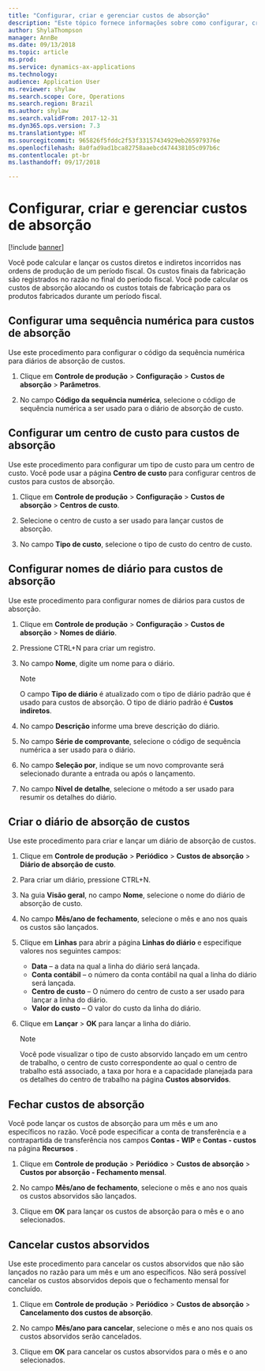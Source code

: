 ```yaml
---
title: "Configurar, criar e gerenciar custos de absorção"
description: "Este tópico fornece informações sobre como configurar, criar e gerenciar custos de absorção para o Brasil."
author: ShylaThompson
manager: AnnBe
ms.date: 09/13/2018
ms.topic: article
ms.prod: 
ms.service: dynamics-ax-applications
ms.technology: 
audience: Application User
ms.reviewer: shylaw
ms.search.scope: Core, Operations
ms.search.region: Brazil
ms.author: shylaw
ms.search.validFrom: 2017-12-31
ms.dyn365.ops.version: 7.3
ms.translationtype: HT
ms.sourcegitcommit: 965826f5fddc2f53f33157434929eb265979376e
ms.openlocfilehash: 8a0fad9ad1bca82758aaebcd474438105c097b6c
ms.contentlocale: pt-br
ms.lasthandoff: 09/17/2018

---
```


# <a name="set-up-create-and-manage-absorption-costs"></a>Configurar, criar e gerenciar custos de absorção 

[!include [banner](../includes/banner.md)]

Você pode calcular e lançar os custos diretos e indiretos incorridos nas ordens de produção de um período fiscal. Os custos finais da fabricação são registrados no razão no final do período fiscal. Você pode calcular os custos de absorção alocando os custos totais de fabricação para os produtos fabricados durante um período fiscal.

## <a name="set-up-a-number-sequence-for-absorption-costs"></a>Configurar uma sequência numérica para custos de absorção

Use este procedimento para configurar o código da sequência numérica para diários de absorção de custos.

1.  Clique em **Controle de produção** \> **Configuração** \> **Custos de absorção** \> **Parâmetros**.

2.  No campo **Código da sequência numérica**, selecione o código de sequência numérica a ser usado para o diário de absorção de custo.

## <a name="set-up-a-cost-center-for-absorption-costs"></a>Configurar um centro de custo para custos de absorção

Use este procedimento para configurar um tipo de custo para um centro de custo. Você pode usar a página **Centro de custo** para configurar centros de custos para custos de absorção. 

1.  Clique em **Controle de produção** \> **Configuração** \> **Custos de absorção** \> **Centros de custo**.

2.  Selecione o centro de custo a ser usado para lançar custos de absorção.

3.  No campo **Tipo de custo**, selecione o tipo de custo do centro de custo.

## <a name="set-up-journal-names-for-absorption-costs"></a>Configurar nomes de diário para custos de absorção

Use este procedimento para configurar nomes de diários para custos de absorção.

1.  Clique em **Controle de produção** \> **Configuração** \> **Custos de absorção** \> **Nomes de diário**.

2.  Pressione CTRL+N para criar um registro.

3.  No campo **Nome**, digite um nome para o diário.  

    > [!NOTE]
    > O campo <STRONG>Tipo de diário</STRONG> é atualizado com o tipo de diário padrão que é usado para custos de absorção. O tipo de diário padrão é <STRONG>Custos indiretos</STRONG>.

4.  No campo **Descrição** informe uma breve descrição do diário.

5.  No campo **Série de comprovante**, selecione o código de sequência numérica a ser usado para o diário.

6.  No campo **Seleção por**, indique se um novo comprovante será selecionado durante a entrada ou após o lançamento.

7.  No campo **Nível de detalhe**, selecione o método a ser usado para resumir os detalhes do diário.

## <a name="create-the-cost-absorption-journal"></a>Criar o diário de absorção de custos

Use este procedimento para criar e lançar um diário de absorção de custos.

1.  Clique em **Controle de produção** \> **Periódico** \> **Custos de absorção** \> **Diário de absorção de custo**.

2.  Para criar um diário, pressione CTRL+N.

3.  Na guia **Visão geral**, no campo **Nome**, selecione o nome do diário de absorção de custo.

4.  No campo **Mês/ano de fechamento**, selecione o mês e ano nos quais os custos são lançados.

5.  Clique em **Linhas** para abrir a página **Linhas do diário** e especifique valores nos seguintes campos:
    
      - **Data** – a data na qual a linha do diário será lançada.
      - **Conta contábil** – o número da conta contábil na qual a linha do diário será lançada.
      - **Centro de custo** – O número do centro de custo a ser usado para lançar a linha do diário.
      - **Valor do custo** – O valor do custo da linha do diário.

6.  Clique em **Lançar** \> **OK** para lançar a linha do diário.

    > [!NOTE]
    > Você pode visualizar o tipo de custo absorvido lançado em um centro de trabalho, o centro de custo correspondente ao qual o centro de trabalho está associado, a taxa por hora e a capacidade planejada para os detalhes do centro de trabalho na página <STRONG>Custos absorvidos</STRONG>.

## <a name="close-absorption-costs"></a>Fechar custos de absorção

Você pode lançar os custos de absorção para um mês e um ano específicos no razão. Você pode especificar a conta de transferência e a contrapartida de transferência nos campos **Contas - WIP** e **Contas - custos** na página **Recursos** . 

1.  Clique em **Controle de produção** \> **Periódico** \> **Custos de absorção** \> **Custos por absorção - Fechamento mensal**.

2.  No campo **Mês/ano de fechamento**, selecione o mês e ano nos quais os custos absorvidos são lançados.

3.  Clique em **OK** para lançar os custos de absorção para o mês e o ano selecionados.

## <a name="cancel-absorbed-costs"></a>Cancelar custos absorvidos

Use este procedimento para cancelar os custos absorvidos que não são lançados no razão para um mês e um ano específicos. Não será possível cancelar os custos absorvidos depois que o fechamento mensal for concluído.

1.  Clique em **Controle de produção** \> **Periódico** \> **Custos de absorção** \> **Cancelamento dos custos de absorção**.

2.  No campo **Mês/ano para cancelar**, selecione o mês e ano nos quais os custos absorvidos serão cancelados.

3.  Clique em **OK** para cancelar os custos absorvidos para o mês e o ano selecionados.

